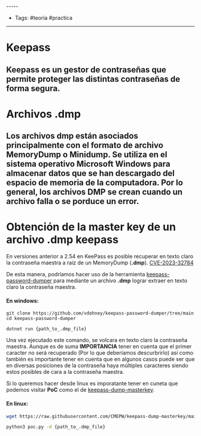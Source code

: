 []()-----
- Tags: #teoria #practica 
- ------
# Keepass 

**Keepass** es un gestor de contraseñas que permite proteger las distintas contraseñas de forma segura. 
------
# Archivos .dmp

Los archivos **dmp** están asociados principalmente con el formato de archivo MemoryDump o Minidump. Se utiliza en el sistema operativo Microsoft Windows para almacenar datos que se han descargado del espacio de memoria de la computadora. Por lo general, los archivos DMP se crean cuando un archivo falla o se porduce un error. 
-----
# Obtención de la master key de un archivo .dmp keepass 

En versiones anterior a 2.54 en KeePass es posible recuperar en texto claro la contraseña maestra a raiz de un MemoryDump (**.dmp**). [CVE-2023-32784](https://github.com/keepassxreboot/keepassxc/discussions/9433)

De esta manera, podríamos hacer uso de la herramienta [keepass-password-dumper](https://github.com/vdohney/keepass-password-dumper/blob/main/README.md) para mediante un archivo **.dmp** lograr extraer en texto claro la contraseña maestra. 

#### En windows:
```shell
git clone https://github.com/vdohney/keepass-password-dumper/tree/main
cd keepass-password-dumper

dotnet run {path_to_.dmp_file}
```

Una vez ejecutado este comando, se volcara en texto claro la contraseña maestra. Aunque es de suma **IMPORTANCIA** tener en cuenta que el primer caracter no será recuperado (Por lo que deberíamos descurbrirlo) así como también es  importante tener en cuenta que en algunos casos puede ser que en diversas posiciones de la contraseña haya múltiples caracteres siendo estos posibles de cara a la contraseña maestra.

Si lo queremos hacer desde linux es imporatante tener en cuneta que podemos visitar **PoC** como el de [keepass-dump-masterkey](https://github.com/CMEPW/keepass-dump-masterkey).

#### En linux:
```bash
wget https://raw.githubusercontent.com/CMEPW/keepass-dump-masterkey/main/poc.py

python3 poc.py -d {path_to_.dmp_file}
```
